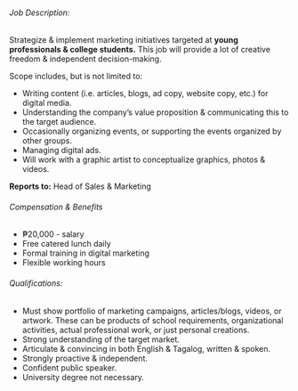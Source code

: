 <!-- ---
layout:       jobs
class:        job
title:        "Junior Marketing Associate"
titles:       "Junior Marketing Associate"
photo: "https://www.orangeandbronze.com/assets/images/fb-careers.png"
description:  Strategize & implement marketing initiatives targeted at young professionals & college students. This job will provide a lot of creative freedom & independent decision-making.
date:         2020-02-18 16:42:00 +0800
categories:   jobs
--- -->
<!-- Do not leave new lines after each element. Elements after new lines will not be rendered. -->
<h6 class="-dark">Job Description:</h6>
<p>Strategize & implement marketing initiatives targeted at <strong>young professionals & college students.</strong> This job will provide a lot of creative freedom & independent decision-making.</p>
<p>Scope includes, but is not limited to:</p>
<ul>
    <li>Writing content (i.e. articles, blogs, ad copy, website copy, etc.) for digital media.</li>
    <li>Understanding the company’s value proposition & communicating this to the target audience.</li>
    <li>Occasionally organizing events, or supporting the events organized by other groups.</li>
    <li>Managing digital ads.</li>
    <li>Will work with a graphic artist to conceptualize graphics, photos & videos.</li>
</ul>
<p><strong>Reports to:</strong> Head of Sales & Marketing</p>
<h6 class="-dark">Compensation & Benefits</h6>
<ul>
	<li>₱20,000 - salary</li>
    <li>Free catered lunch daily</li>
    <li>Formal training in digital marketing</li>
    <li>Flexible working hours</li>
</ul>
<h6 class="-dark">Qualifications:</h6>
<ul>
	<li>Must show portfolio of marketing campaigns, articles/blogs, videos, or artwork. These can be products of school requirements, organizational activities, actual professional work, or just personal creations.</li>
    <li>Strong understanding of the target market.</li>
    <li>Articulate & convincing in both English & Tagalog, written & spoken.</li>
    <li>Strongly proactive & independent. </li>
    <li>Confident public speaker.</li>
    <li>University degree not necessary.</li>
</ul>



